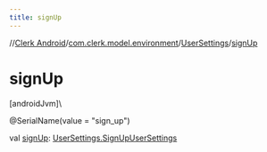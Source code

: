 ```yaml
---
title: signUp
---
```

//[Clerk Android](../../../index.html)/[com.clerk.model.environment](../index.html)/[UserSettings](index.html)/[signUp](sign-up.html)



# signUp



[androidJvm]\




@SerialName(value = &quot;sign_up&quot;)



val [signUp](sign-up.html): [UserSettings.SignUpUserSettings](-sign-up-user-settings/index.html)




